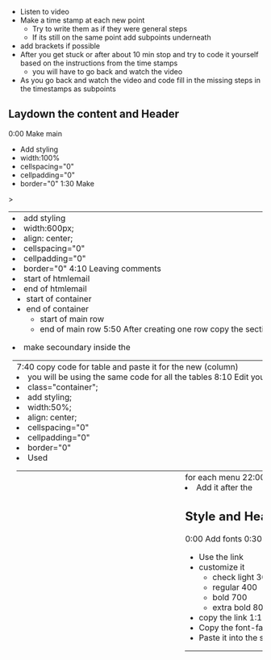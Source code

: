 - Listen to video
- Make a time stamp at each new point
  - Try to write them as if they were general steps
  - If its still on the same point add subpoints underneath
- add brackets if possible
- After you get stuck or after about 10 min stop and try to code it yourself based on the instructions from the time stamps
  - you will have to go back and watch the video 
- As you go back and watch the video and code fill in the missing steps in the timestamps as subpoints

## Laydown the content and Header
0:00 Make main <table>
  - Add styling
  - width:100%
  - cellspacing="0"
  - cellpadding="0"
  - border="0"
1:30 Make <tr> > <td>
  - add styling
  - width:600px;
  - align: center;
  - cellspacing="0"
  - cellpadding="0"
  - border="0"
4:10 Leaving comments
  - start of htmlemail
  - end of htmlemail
    - start of container
    - end of container
      - start of main row
      - end of main row
5:50 After creating one row copy the section and paste for as many rows you have
6:20 Close the rows until you are going to work with them
7:20 First row
  - make secoundary <table> inside the <td>
7:40 copy code for table and paste it for the new <table> (column)
  - you will be using the same code for all the tables
8:10 Edit your table style
  - class="container";
  - add styling;
  - width:50%;
  - align: center;
  - cellspacing="0"
  - cellpadding="0"
  - border="0"
- Used <td> for small text
11:50 align left and align right
  - we do this because <td> is basically a cell (column) that aligns everything vertically. So when you put tables in side them they will initially be veritcally aligned
12:00 Put <img> inside of <td>
12:40 Gradient background
  - google ultimate css gradient generator
  - get the the color for beginning of the image gradient
    - copy the color into the beginning section of the generator
  - get the the color for end of the image gradient
    - copy the color into the end section of the generator
  - Verify the gradient direction and change it if needed
  - Copy the css
13:50 Add css gradeint to the style of table 
  - Add the copied css inside one style="" attribute
  - Add it all on one line
    - no enter
    - delete comments
17:00 add text and header to a gradeint table
  - Copy the text from the design
    - text doesn't have to be the exact same text just same amount of lines and size
  - Add links
19:00 Create a new column table with menu links
  - Create a <td> for each menu <a>
22:00 Add an image to the column
  - Add it after the <table>

## Style and Header
0:00 Add fonts
0:30 Search "open sans" from google fonts
  - Use the link
  - customize it 
    - check light 300
    - regular 400
    - bold 700
    - extra bold 800
  - copy the link
1:11 Add the font <link> to <head>
1:21 Add the font-family
  - Copy the font-family from google-fonts
  - Paste it into the style for the <td> which will give it to all of the elements inside it
2:15 Setup fallbacks if person doesn't have open-sans
  - https://css-tricks.com/snippets/css/better-helvetica/
    - Don't need the light fonts
  - Add them to <td>
  - If you started your style with double quotes you will have to add the fallback fonts with single quotes
  - 'Helvetica Neue', Helvetica, Arial, 'Lucida Grande', sans-serif;"
3:50 Style the font for your  tags in the first column
  - copy and past the style from <td> and add it to the the other columns <td>
  - change header font size

5:20 Use google chrome tools to test what size looks closets
  - inpsect the element
  - go to computed tab
  - double click on font-size 
  - use up or down to change the zie until it looks like you want

5:30 Column styling
  - h1 
    - font-size= 80 px
    - margin=  0
    - font-weight: 300
    - line-height: 1
      - this brings the h1 down
  - h2
    - font-size= 30px
    - margin = 0
  - table
    - padding: 15px;  
  -button
    - .ghost-btn
    - border-radius: 3px 
    - border: 2px solid white
    - text-decoration: none;
    - color:white;
    - padding: 10px(top/bottom) 15px(left/right); 
    - text-transform: upper-case;
  -p (11:25)
    - copy style from h1
      - will edit 
    - font-size: 16px;
    - line-height:1.5 
    - font-size: 16px;
    - font-style: italic
    - padding: 20px 0px;
  -h2(14:00)

## Style the Header pt2

0:50 Add comments ()
  - beginning of left column
  - end of left column
  - beginning of right column
  - end of right column
1:05 Change the class name of the table container
  - .header-left (for left column)
  - .header-right (for right column)
2:20 Move img file into its on <td>
3:00 Styling the top Menu
  - copy the <td> styling from main container
5:00 style the menu links
  - Determine what is the color 
  - Add the color <td> styling
  - Add styling to all of the <a> tags(5:30)
  - Guess font-size
  - Add font-size
  - Guess font-weight
    - 14px
  - Add font-weight
    - 600
  - Remove text-decoration
    - text-decoration:none
  - Align the <td> center
  - Add padding to the <table>
    - 20px;
9.00 style img
  - <td>  align center
  - valign="bottom"
9.50 Push the image down
  - Make it align with left column
  - Add padding
    - paddting-top 50px;
  - Use chrome tools to test the look before making changes to html
  - Add padding the style of <td>
11:20 Change the font

## Lets do rows and layout styles

0:20 Change comments 
- Start of main row = Start of header row 
- End of main row = End of header row
1:20 Hero h3 
1:55 Edit comment name of row
3:00 Create table for first colum
- Copy inline code from left column table (3:20);
- Width="33.33%"
- Paste two more columns
5:00 For each row in the column create <tr><td></td></tr>
- do that three times 
5:30 Create table for icon
- Copy the inline code from container from left column
- Remove inline style code except for padding
6:25 Delete the other tables
6:40 Add comment to top and bottom of left column
- Start of left column
- End of left column
8:15 Insert image inside <td></td>
- img/bell_icon.png
8:30 Add text inside <td></td>
- Notify
8:50 Add the font
- Coppy font from other text
- Change the color
  - #333333
9:50 Change the background color of section
- Change color of main table
  - style="background: #fafafafa"
 13:20 Create a paragraph on a new row 
 - tr>td>p
 - Add paragraph lorem
 14:00 create <a> link on a new row
 - tr>td>a
 - copy style from previous <td>
 - edit padding 
 - edit text-transform
 15:30 Edit spacing inside icon table and class name 
 - class name = .title icon
 - change  padding = 0px
 17:30 style paragraph
 - copy the style from the previous <td> and add it to the <p>
 - remove the padding
 - remove the text-transform

 18:10 style the <a>
 - change the color 
  - use tool to determine the color from diagram
  - change the color in the style
  - text-decoration: none
18:50 create a secound column based similar to another
- copy the first column
  - start right above the first  <table> in the first column end after the last </table>
- paste it right after the previous column
- edit the comments for that column to reflect the new name
  - start of middle column
  - end of middle column
- edit any picture names
  - should just have to edit a word or two
  - remember to have a naming convention for your images
- edit any headers

20:30 Create a third column based on a similar 
- copy the first column
  - start right above the first  <table> in the first column end after the last </table>
- paste it right after the previous column
- edit the comments for that column to reflect the new name
  - start of middle column
  - end of middle column
- edit any picture names
  - should just have to edit a word or two
  - remember to have a naming convention for your images
- edit any headers

21:00 Style header
- copy the text style from inside the column <td>
- Change the font size
- Change the font weight
- Change the padding

24:00 Style paragraph that are similar
- Find the color of the paragraph from template
- add it the style of <p>
- Change the weight
- Change line height
- Copy finished styles and paste on all of the other paragraghs that need the same styling


## most advance row layout and styles
### Row with Image, header, two columns
1:20 Start a new row
  - Copy <table> previous row's column
  - Edit row comments
    - start of advanced row
    - end of advanced row
  - edit color of table <table>
    - background: white;
    - add white even if background normally white
2:10 Add image only row
  - tr>td>table>tr>td>img
    - this gives us more control of the image
  - add copied styles to that table   
3:40 Create a new row header only
- Copy the whole <tr> from the above row
- Paste it below the the previous rows <tr>
- Copy header text from template
- Delete the content inside the <td> and replace it with header content 
- Copy the style from a previous header(if possible)
  - find the prievous header
  - copy all of the style
  - add the style to current header
9:20 differnt font styles side by side
- createa span around the text that changes
- change the font-weight
  - higher the weight the bolder the text
11:40 Create column
12:40 Create a new row with two columns
- tr>td >table
- copy the all of the <table> inline code from a previous table
- inside the <table> tr> td
- Change the width based on how many columns
  - 1 column 100%
  - 2 columns 50%
  - 3 columns 33.33%
- copy the table above and paste it again for the 2nd table (column)
- inspect with chrom dev tools to make sure the tables boxes show up where they should be (even though technically nothing there)
14:00 Add paragraph
- add paragraph inside <tr><td> that you already create
- copy the code from preivous <p> if applicable
- add text from template
16:00 Add a row with  Google Play icon
- copy the whole <tr><td><p> and everything from inbetween in that we just finished and use it as a quick template for a new row
- delete the content between the <td> </td>
- add the image in place of the deleted content
- add any alignment changes to the <td> if needed
17:30 Add secound column 
- copy the code from the column you just finish and add it into a <table> right under it.
  - if the <table> was already created you can add what was needed or copy over top of it
- edit any image names
- change any alignments in the <td>
- Edit any padding issues between the two columns
- Make sure both columns columns styling is the same
## One app row layout and styles
### Create a row with image taking up the whole row
0:00 Copy inline code from another table
0:30 Edit the comment for the row to reflect the new name
1:00 Add inline code to to <table>
1:10 add <tr><td> inside the table
1:45 add <img> inside the <table>
2:00 add inline code to <table> 
- change the background color of the <table>
-  fix any padding issue between the two
- Change the class name of the <table>
  - make it similar to the name of the row with hyphen between spaces
6:15 Add 100% width to <img>
# Join Together row layout and styles
## Header, 3 columns (image, header, paragraph, link)
7:50 Copying styles you will use over and over again on a seperate sheet
- Look through the layout and see what sytles are duplicated

### column ( icon and h3  then paragraph next row)
- 1st row
  - add a table
  - add a <td> for the <img> and another for the text
  - edit the <td> inline code for each
    - copy any inline code that is duplicate from earlier in the project
    - add appropiate width for each
- 2nd row
  - copy the first row
  - paste the 2nd row below the first
  - edit changes
    - comments
    - <img>
    - <p>
    - <h2>

### Footer Row with header and social media 
- tr>td>table
- add styling to the table
- inside the able add tr>td
- inside the <td> add the header
- Create and other tr>td
- Add another <table>
- inside the <table> add tr>td
- Each icon will be inside <td>


### Cleaning the code for responsive styles
#### Choosing class names
0:20 edit the class names for each table 
1:50 If you don't have a parent <table> you can add a class name to a <td>
- Then use that class name as a template for a decendant <table>
  - Use .column-left, middle, right  for main tables class names
6:00 If you have multiple rows and mutliple columns
- For each row add .column-left,middle, right 
- That basic setup is 
  - .table-name-table
    - .column-left
    - .column-middle
    - .column-right
- If you have an social media only column/row
  - .icon-table

### Make Header Responsive
- add the code below the <link>
  <style>
    @media only screen and (min-width: 960px){
    
    }
    
    }
    @media only screen and (max-width: 960px){
      
    }
    @media only screen and (max-width: 600px){
    
    }

  </style>

- add comments above each media section
  - /* desktop */
  - /* mid sizes */
  - /* mobile */
- desktop
  - set .container width to 960px;
- mobile make each class width:100%;
  - .container

### lets you row and advance-table responsive
- How to find what section you are on quickly
  - Inspect the element
  - look at the code for a class name
- Increase stand alone image to full screen on mobile
  - give image a class name
    - .img_head
  - edit mobile code 
    - add width:100%; 
- Add code in order of how they come up as much as possible
- Mobile for three column row how to break it into two sections with one full section underneath
  - add to mobile section of css
    - .classNameofRow .classNameofColumn1 {
      width:50%;
    }
    - .classNameofRow .classNameofColumn2 {
      width:50%;
    }
    - .classNameofRow .classNameofColumn3 {
      width:100%;
    }
- Mobile for two column row each take up full screen
  - add to mobile section of css
    - .classNameofTable .classNameofLeftColumn{
      width:100%;
    }
    - .classNameofTable .classNameofRightColumn{
      width:100%;
    }
  - Center any image/icons that might be outside the columns
    - add code to each icon <td>
      - .left-iconName
    - add to mobile section of css
      - .classNameofTable .classNameofColumn .classNameofTD {
      text-align:center;
      width:100%;
    }


### one solution table and join together tabel responsive 
- Fix image size that on desktop
  - Find the width of the original image
  - make the max width = equal to the the max-width of the original image
  - .tableName {
    text-align:center
  }
- Make three column  into mobile one coumn
  - add css to mobile
    - .tableName .columnName{
      width 100%;
    }
- Make the padding the same for all desktop
  - Add padding 50px left/right to all the major tables so they have a uniform look

### Optimize images
- Compress images
  - navigate to tinypng.com
  - Drop in images
  - download all
  - open folder copy all
- Create a production folder
  - projectfile\img\production
  -  add copied compressed files there
- Upload to a server
  - Postimages.org
- Copy the image links
  - Change dropdown to "Direct links"
  - Copy links
- Add links to file in Vs code



_________________________________________________
### Note Taking steps
- Listen to video
- Make a time stamp at each new point
  - Try to wright down what to do a general steps. Don't need specific values 
    - Find the color
    - change the weight
    - Add line height
    - Search for color name
  - If its still on the same point add subpoints underneath
- Add brackets if possible (for tags)


### Questions
  - On line 48 why put the watch on the outside of the table?
  - why doesn't chrome developer tools let me edit the my code
  - what is line-height;
  - Use table rows tr when wanting content to go down & use tables when wanting columns left-right.  You get max control over items when using tables. Awesome!!!
  - Why doesn't the text wrap in the advanced-table when in moble view
  - why doesn't padding work on .advancted table
### Learned
- Start a new row
  - tr>td>table
  - edit comment for start and end of row
- Column == <table>
- Start a new table
  - copy the inline code from another table
  - add it the new table 
  - edit inline code
    - Change <table> class name 
      - <table class="class-name">
    - edit color of table <table>
    - background: white;
    - add white even if background normally white
    - change width="" property to matche the amount of columns
      - 1 = 100%
      - 2 = 50%
      - 3 = 33.33%
- Add tr>td inside the table
- Insie the <td> add the content for the first row inside the new column
  - <h3>
  - <img>
  - <p>
- Create a new row inside the column
  - tr>td
- Add styling to tags
  - See if the styling is duplicate from previous tags
    - if so copy that stying into the new tags
  - Make any align adjustments to the styling
    - Usually on <td>
- Fix any padding issues
- Fix any margin issues
- Add comments
  - start of column 1 (2,3 etc)
Copy the whole column including the comments
  - usually <table> to </table>
Paste it as many times as need for duplicate columns(if needed)
If style is being overwritten 
  - use !important

### Troubleshooting
- Nothing Changes
    - Spelling
    - semi-colons
    - Make sure you are in the right viewport for the rule
      - if its a rule for desktop make sure you are in the desktop rule
    - Syntax
      - Use reference guide to make sure you typing the rule correctly
    - Add a test rule 
      - like background-red
    - Inspect element
      - make sure it is not being overwritten
        - if so use !important
    




___________________________________________________



- User border="1" on each column table for diagnostic purposes
- Make changes in chrome dev tools
  - Inspect element
  - Computed tab
  - find what you want to change
  - click on the arrow
  - double-click on the number you are trying to change
  - use you mouse scrow to change the positon until you find what you want
  - Then make changes to code
- Center an object
  - Add align ="center" to table as an attribute
- Make sure columns (tables) side by side 
  - style with the float property
    - two columns = float:left, float:right
    - three columns = float:left, float:left, float:right
- Make a list of all the actions and combine them together to make a to do list of steps for each section
  - tables
  - columns
  - headers
  - paragagraphs
  - images
- Use <br> tags if content is shown to have a break in the template
- If the background is white throughout the template you can change the body to bacground:black to help make things standout
- Step for troubleshooting tutorial videos
  - When a user
- Move an image without affecting the spacing
- text-transform
  - capilize = capitalize each word in the text
  - Uppercase = make each word Uppercase
- Negative margin can be used to exapand a box similiar to padding
- Easily copy the sections of code. Use the arrow to condense the code then copy it
- If you have a paddding error on multiple <table> 
  - Add padding 0 so you can access the new padding
  - Start editing the new padding